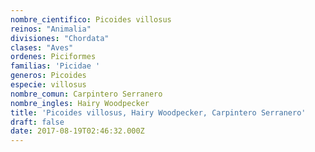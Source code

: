 ```yaml
---
nombre_cientifico: Picoides villosus
reinos: "Animalia"
divisiones: "Chordata"
clases: "Aves"
ordenes: Piciformes
familias: 'Picidae '
generos: Picoides
especie: villosus
nombre_comun: Carpintero Serranero
nombre_ingles: Hairy Woodpecker
title: 'Picoides villosus, Hairy Woodpecker, Carpintero Serranero'
draft: false
date: 2017-08-19T02:46:32.000Z
---
```



